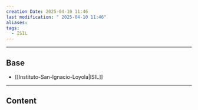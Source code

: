 ```yaml
---
creation Date: 2025-04-10 11:46
last modification: " 2025-04-10 11:46"
aliases: 
tags:
  - ISIL
---
```

___
## Base
- [[Instituto-San-Ignacio-Loyola|ISIL]]
___
## Content
